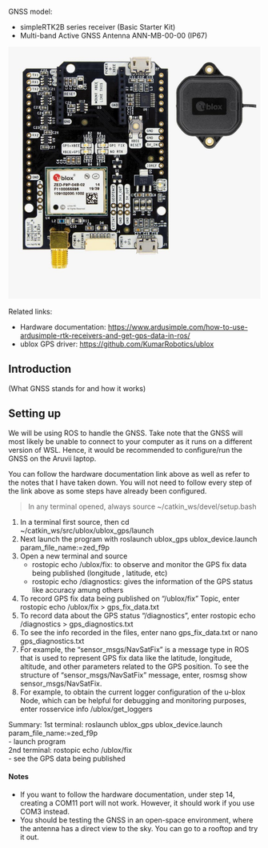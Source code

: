 GNSS model:  
- simpleRTK2B series receiver (Basic Starter Kit)  
- Multi-band Active GNSS Antenna ANN-MB-00-00 (IP67)

![image](assets/basic-kit-upgraded.jpg)

Related links:  
- Hardware documentation: <https://www.ardusimple.com/how-to-use-ardusimple-rtk-receivers-and-get-gps-data-in-ros/>  
- ublox GPS driver: <https://github.com/KumarRobotics/ublox>

## Introduction
(What GNSS stands for and how it works)

## Setting up
We will be using ROS to handle the GNSS. Take note that the GNSS will most likely be unable to connect to your computer as it runs on a different version of WSL. Hence, it would be recommended to configure/run the GNSS on the Aruvii laptop. 

You can follow the hardware documentation link above as well as refer to the notes that I have taken down. You will not need to follow every step of the link above as some steps have already been configured.

> In any terminal opened, always source ~/catkin_ws/devel/setup.bash

1) In a terminal first source, then cd ~/catkin_ws/src/ublox/ublox_gps/launch
2) Next launch the program with roslaunch ublox_gps ublox_device.launch param_file_name:=zed_f9p
3) Open a new terminal and source
	- rostopic echo /ublox/fix: to observe and monitor the GPS fix data being published (longitude , latitude, etc)  
	- rostopic echo /diagnostics: gives the information of the GPS status like accuracy amung others  
4) To record GPS fix data being published on “/ublox/fix” Topic, enter rostopic echo /ublox/fix > gps_fix_data.txt
5) To record data about the GPS status “/diagnostics”, enter rostopic echo /diagnostics > gps_diagnostics.txt
6) To see the info recorded in the files, enter nano gps_fix_data.txt or nano gps_diagnostics.txt
7) For example, the “sensor_msgs/NavSatFix” is a message type in ROS that is used to represent GPS fix data like the latitude, longitude, altitude, and other parameters related to the GPS position.  To see the structure of “sensor_msgs/NavSatFix” message,  enter, rosmsg show sensor_msgs/NavSatFix.
8) For example, to obtain the current logger configuration of the u-blox Node, which can be helpful for debugging and monitoring purposes, enter rosservice info /ublox/get_loggers

Summary:
1st terminal: roslaunch ublox_gps ublox_device.launch param_file_name:=zed_f9p  
	- launch program  
2nd terminal: rostopic echo /ublox/fix  
	- see the GPS data being published  

#### Notes
- If you want to follow the hardware documentation, under step 14, creating a COM11 port will not work. However, it should work if you use COM3 instead.  
- You should be testing the GNSS in an open-space environment, where the antenna has a direct view to the sky. You can go to a rooftop and try it out.